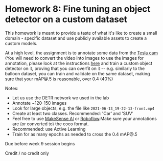 # Homework 8: Fine tuning an object detector on a custom dataset

This homework is meant to provide a taste of what it's like to create a small domain - specific dataset and use publicly available assets to create a custom models.

At a high level, the assignment is to annotate some data from the [Tesla cam](https://w251lab08.s3.us-west-1.amazonaws.com/videos.tar) (You will need to convert the video into images to use the images for annotation, please look at the instructions [here](https://github.com/MIDS-scaling-up/v3a/tree/master/week08/lab#part-1a-videos-from-a-stationary-camera) and train a custom object detector on it, proving that you can overfit on it -- e.g. similarly to the balloon dataset, you can train and validate on the same dataset, making sure that your mAP@.5 is reasonable, over 0.4 (40%)

Notes:
* Let us use the DETR network we used in the lab
* Annotate ~120-150 images
* Look for large objects, e.g. the file like `2021-06-13_19-22-13-front.mp4`
* Create at least two classes. Recommended: 'Car' and 'SUV'
* Feel free to use [MakeSense AI](https://www.makesense.ai/) or [Roboflow](http://roboflow.com/).Make sure your annotations are (or converted to) the coco format.
* Recommended: use Active Learning
* Train for as many epochs as needed to cross the 0.4 mAP@.5

Due before week 9 session begins

Credit / no credit only
